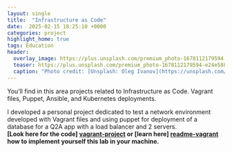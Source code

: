```yaml
---
layout: single
title:  "Infrastructure as Code"
date:  2025-02-15 18:25:10 +0000
categories: project
highlight_home: true
tags: Education
header:
  overlay_image: https://plus.unsplash.com/premium_photo-1678112179594-e24e588ee410?w=500&auto=format&fit=crop&q=60&ixlib=rb-4.0.3&ixid=M3wxMjA3fDB8MHxzZWFyY2h8MXx8Y29tcHV0aW5nfGVufDB8fDB8fHww
  teaser: https://plus.unsplash.com/premium_photo-1678112179594-e24e588ee410?w=500&auto=format&fit=crop&q=60&ixlib=rb-4.0.3&ixid=M3wxMjA3fDB8MHxzZWFyY2h8MXx8Y29tcHV0aW5nfGVufDB8fDB8fHww
  caption: "Photo credit: [Unsplash: Oleg Ivanov](https://unsplash.com/@olegivanovpht)"
---
```

You’ll find in this area projects related to Infrastructure as Code. Vagrant files, Puppet, Ansible, and Kubernetes deployments.

I developed a personal project dedicated to test a network environment developed with Vagrant files and using puppet for deployment of a database for a Q2A app with a load balancer and 2 servers.  
__[Look here for the code] [vagrant-project] or [learn here] [readme-vagrant] how to implement yourself this lab in your machine.__ 

[vagrant-project]: https://github.com/carlosdgerez/mynetworklab1
[readme-vagrant]: https://github.com/carlosdgerez/mynetworklab1/blob/master/README.md 